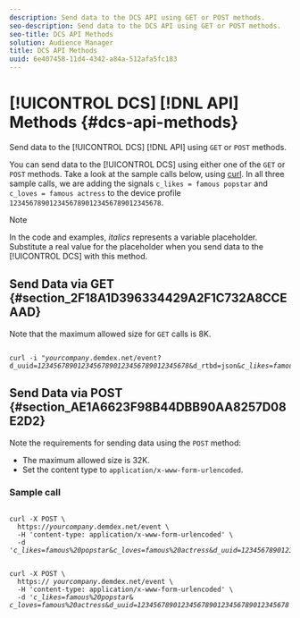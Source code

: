 ```yaml
---
description: Send data to the DCS API using GET or POST methods.
seo-description: Send data to the DCS API using GET or POST methods.
seo-title: DCS API Methods
solution: Audience Manager
title: DCS API Methods
uuid: 6e407458-11d4-4342-a84a-512afa5fc183
---
```


# [!UICONTROL DCS] [!DNL API] Methods {#dcs-api-methods}

Send data to the [!UICONTROL DCS] [!DNL API] using `GET` or `POST` methods.

You can send data to the [!UICONTROL DCS] using either one of the `GET` or `POST` methods. Take a look at the sample calls below, using [curl](https://curl.haxx.se/). In all three sample calls, we are adding the signals `c_likes = famous popstar` and `c_loves = famous actress` to the device profile `12345678901234567890123456789012345678`.

>[!NOTE]
>
>In the code and examples, *italics* represents a variable placeholder. Substitute a real value for the placeholder when you send data to the [!UICONTROL DCS] with this method.

## Send Data via GET {#section_2F18A1D396334429A2F1C732A8CCEAAD}

Note that the maximum allowed size for `GET` calls is 8K.

<pre><code>
curl -i "<i>yourcompany</i>.demdex.net/event?
d_uuid=<i>12345678901234567890123456789012345678</i>&d_rtbd=json&<i>c_likes=famous%20popstar</i>&<i>c_loves=famous%20actress</i>"
</code></pre>

## Send Data via POST {#section_AE1A6623F98B44DBB90AA8257D08E2D2}

Note the requirements for sending data using the `POST` method:

* The maximum allowed size is 32K.
* Set the content type to `application/x-www-form-urlencoded`.

### Sample call

<pre><code>
curl -X POST \ 
  https://<i>yourcompany</i>.demdex.net/event \ 
  -H 'content-type: application/x-www-form-urlencoded' \ 
  -d '<i>c_likes=famous%20popstar</i>&<i>c_loves=famous%20actress</i>&<i>d_uuid=12345678901234567890123456789012345678</i>'
</code></pre>

<pre><code>
curl -X POST \ 
  https:// <i>yourcompany</i>.demdex.net/event \ 
  -H 'content-type: application/x-www-form-urlencoded' \ 
  -d '<i>c_likes=famous%20popstar</i>& <i>c_loves=famous%20actress</i>&<i>d_uuid=12345678901234567890123456789012345678</i>'
</code></pre>


<!-- 

<p> <b>Sample call with content type application/json</b> </p> 
<p> 
 <codeblock>
   curl&nbsp;-X&nbsp;POST&nbsp;\ 
  <discoiqbr />&nbsp;&nbsp;https:// 
  <i>yourcompany</i>.demdex.net/event&nbsp;\ 
  <discoiqbr />&nbsp;&nbsp;-H&nbsp;'content-type:&nbsp;application/json'&nbsp;\ 
  <discoiqbr />&nbsp;&nbsp;-d&nbsp;'{ 
  <i>"c_likes":"famous&nbsp;popstar"</i>, 
  <i>"c_loves":"famous&nbsp;actress"</i>," 
  <i>d_uuid":"12345678901234567890123456789012345678"}</i>' 
 </codeblock> </p>

 -->